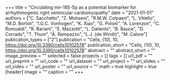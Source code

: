 +++
title = "Circulating mir-185-5p as a potential biomarker for arrhythmogenic right ventricular cardiomyopathy"
date = "2021-01-01"
authors = ["C. Sacchetto", "Z. Mohseni", "R.M.W. Colpaert", "L. Vitiello", "M.D. Bortoli", "I.G.C. Vonhogen", "K. Xiao", "G. Poloni", "A. Lorenzon", "C. Romualdi", "R. Bariani", "E. Mazzotti", "L. Daliento", "B. Bauce", "D. Corrado", "T. Thum", "A. Rampazzo", "L.J. {de Windt}", "M. Calore"]
publication_types = ["2"]
publication = "Cells, (10), 10, https://doi.org/10.3390/cells10102578"
publication_short = "Cells, (10), 10, https://doi.org/10.3390/cells10102578"
abstract = ""
abstract_short = ""
image_preview = ""
selected = false
projects = []
tags = []
url_pdf = ""
url_preprint = ""
url_code = ""
url_dataset = ""
url_project = ""
url_slides = ""
url_video = ""
url_poster = ""
url_source = ""
math = true
highlight = true
[header]
image = ""
caption = ""
+++

